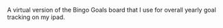 A virtual version of the Bingo Goals board that I use for overall yearly goal tracking on my ipad. 
